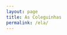 ```yaml
---
layout: page
title: As Coleguinhas
permalink: /ela/
---
```


<script language="JavaScript">
location.href="https://chat.whatsapp.com/KAMgWogTXLrA4GbBuvpaIl"
</script>
